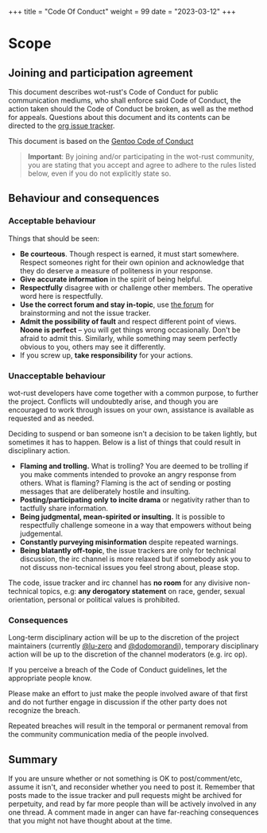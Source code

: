 +++
title = "Code Of Conduct"
weight = 99
date = "2023-03-12"
+++

# Scope

## Joining and participation agreement

This document describes wot-rust's Code of Conduct for public communication mediums, who shall enforce said Code of Conduct, the action taken should the Code of Conduct be broken, as well as the method for appeals. Questions about this document and its contents can be directed to the [org issue tracker](https://github.com/wot-rust/wot-rust.github.io/issues).

This document is based on the [Gentoo Code of Conduct](https://wiki.gentoo.org/wiki/Project:Council/Code_of_conduct)

> **Important**:
> By joining and/or participating in the wot-rust community, you are stating that you accept and agree to adhere to the rules listed below, even if you do not explicitly state so.

## Behaviour and consequences

### Acceptable behaviour

Things that should be seen:

- **Be courteous**. Though respect is earned, it must start somewhere. Respect someones right for their own opinion and acknowledge that they do deserve a measure of politeness in your response.
- **Give accurate information** in the spirit of being helpful.
- **Respectfully** disagree with or challenge other members. The operative word here is respectfully.
- **Use the correct forum and stay in-topic**, use [the forum](https://github.com/wot-rust/wot/discussions) for brainstorming and not the issue tracker.
- **Admit the possibility of fault** and respect different point of views. **Noone is perfect** – you will get things wrong occasionally. Don't be afraid to admit this. Similarly, while something may seem perfectly obvious to you, others may see it differently.
- If you screw up, **take responsibility** for your actions.

### Unacceptable behaviour

wot-rust developers have come together with a common purpose, to further the project. Conflicts will undoubtedly arise, and though you are encouraged to work through issues on your own, assistance is available as requested and as needed.

Deciding to suspend or ban someone isn't a decision to be taken lightly, but sometimes it has to happen. Below is a list of things that could result in disciplinary action.

- **Flaming and trolling.** What is trolling? You are deemed to be trolling if you make comments intended to provoke an angry response from others. What is flaming? Flaming is the act of sending or posting messages that are deliberately hostile and insulting.
- **Posting/participating only to incite drama** or negativity rather than to tactfully share information.
- **Being judgmental, mean-spirited or insulting.** It is possible to respectfully challenge someone in a way that empowers without being judgemental.
- **Constantly purveying misinformation** despite repeated warnings.
- **Being blatantly off-topic**, the issue trackers are only for technical discussion, the irc channel is more relaxed but if somebody ask you to not discuss non-tecnical issues you feel strong about, please stop.

The code, issue tracker and irc channel has **no room** for any divisive non-technical topics, e.g: **any derogatory statement** on race, gender, sexual orientation, personal or political values is prohibited.

### Consequences

Long-term disciplinary action will be up to the discretion of the project maintainers (currently [@lu-zero](https://github.com/lu-zero) and [@dodomorandi](https://github.com/dodomorandi)), temporary disciplinary action will be up to the discretion of the channel moderators (e.g. irc op).

If you perceive a breach of the Code of Conduct guidelines, let the appropriate people know.

Please make an effort to just make the people involved aware of that first and do not further engage in discussion if the other party does not recognize the breach.

Repeated breaches will result in the temporal or permanent removal from the community communication media of the people involved.

## Summary

If you are unsure whether or not something is OK to post/comment/etc, assume it isn't, and reconsider whether you need to post it. Remember that posts made to the issue tracker and pull requests might be archived for perpetuity, and read by far more people than will be actively involved in any one thread. A comment made in anger can have far-reaching consequences that you might not have thought about at the time.
